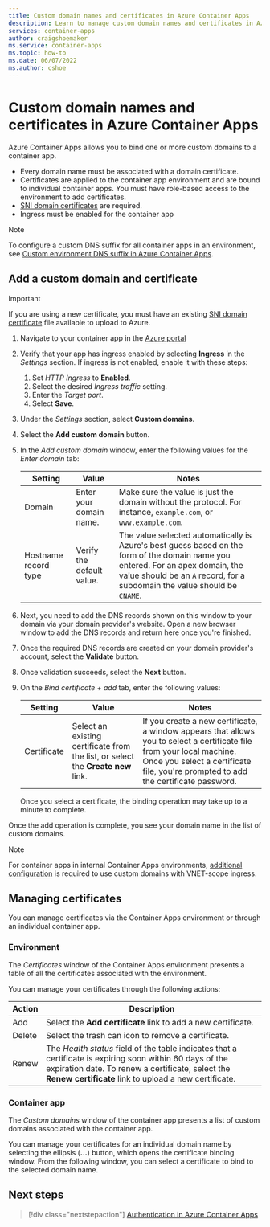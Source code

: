 ```yaml
---
title: Custom domain names and certificates in Azure Container Apps
description: Learn to manage custom domain names and certificates in Azure Container Apps
services: container-apps
author: craigshoemaker
ms.service: container-apps
ms.topic: how-to
ms.date: 06/07/2022
ms.author: cshoe
---
```


# Custom domain names and certificates in Azure Container Apps

Azure Container Apps allows you to bind one or more custom domains to a container app.

- Every domain name must be associated with a domain certificate.
- Certificates are applied to the container app environment and are bound to individual container apps. You must have role-based access to the environment to add certificates.
- [SNI domain certificates](https://wikipedia.org/wiki/Server_Name_Indication) are required.
- Ingress must be enabled for the container app

> [!NOTE]
> To configure a custom DNS suffix for all container apps in an environment, see [Custom environment DNS suffix in Azure Container Apps](environment-custom-dns-suffix.md).

## Add a custom domain and certificate

> [!IMPORTANT]
> If you are using a new certificate, you must have an existing [SNI domain certificate](https://wikipedia.org/wiki/Server_Name_Indication) file available to upload to Azure.  

1. Navigate to your container app in the [Azure portal](https://portal.azure.com)

1. Verify that your app has ingress enabled by selecting **Ingress** in the *Settings* section.  If ingress is not enabled, enable it with these steps:

   1. Set *HTTP Ingress* to **Enabled**.
   1. Select the desired *Ingress traffic* setting.
   1. Enter the *Target port*.
   1. Select **Save**.

1. Under the *Settings* section, select **Custom domains**.

1. Select the **Add custom domain** button.

1. In the *Add custom domain* window, enter the following values for the *Enter domain* tab:

    | Setting | Value | Notes |
    |--|--|--|
    | Domain | Enter your domain name. | Make sure the value is just the domain without the protocol. For instance, `example.com`, or `www.example.com`. |
    | Hostname record type | Verify the default value. | The value selected automatically is Azure's best guess based on the form of the domain name you entered. For an apex domain, the value should be an `A` record, for a subdomain the value should be `CNAME`. |

1. Next, you need to add the DNS records shown on this window to your domain via your domain provider's website. Open a new browser window to add the DNS records and return here once you're finished.

1. Once the required DNS records are created on your domain provider's account, select the **Validate** button.

1. Once validation succeeds, select the **Next** button.

1. On the *Bind certificate + add* tab, enter the following values:

    | Setting | Value | Notes |
    |--|--|--|
    | Certificate | Select an existing certificate from the list, or select the **Create new** link. | If you create a new certificate, a window appears that allows you to select a certificate file from your local machine. Once you select a certificate file, you're prompted to add the certificate password. |

    Once you select a certificate, the binding operation may take up to a minute to complete.

Once the add operation is complete, you see your domain name in the list of custom domains.

> [!NOTE]
> For container apps in internal Container Apps environments, [additional configuration](./networking.md#dns) is required to use custom domains with VNET-scope ingress.

## Managing certificates

You can manage certificates via the Container Apps environment or through an individual container app.

### Environment

The *Certificates* window of the Container Apps environment presents a table of all the certificates associated with the environment.

You can manage your certificates through the following actions:

| Action | Description |
|--|--|
| Add | Select the **Add certificate** link to add a new certificate. |
| Delete | Select the trash can icon to remove a certificate.  |
| Renew | The *Health status* field of the table indicates that a certificate is expiring soon within 60 days of the expiration date. To renew a certificate, select the **Renew certificate** link to upload a new certificate. |

### Container app

The *Custom domains* window of the container app presents a list of custom domains associated with the container app.

You can manage your certificates for an individual domain name by selecting the ellipsis (**...**) button, which opens the certificate binding window. From the following window, you can select a certificate to bind to the selected domain name.

## Next steps

> [!div class="nextstepaction"]
> [Authentication in Azure Container Apps](authentication.md)
